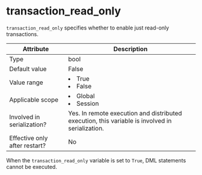 # transaction_read_only

`transaction_read_only` specifies whether to enable just read-only transactions.

| Attribute | Description |
|---------|------------------------------------------------------------------------------------------------------------|
| Type | bool |
| Default value | False |
| Value range | <li> True   <li> False |
| Applicable scope | <li> Global   <li> Session |
| Involved in serialization? | Yes. In remote execution and distributed execution, this variable is involved in serialization. |
| Effective only after restart? | No |

When the `transaction_read_only` variable is set to `True`, DML statements cannot be executed.
